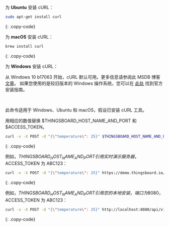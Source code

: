 为 **Ubuntu** 安装 cURL：

```bash
sudo apt-get install curl
```
{: .copy-code}


为 **macOS** 安装 cURL：

```bash
brew install curl
```
{: .copy-code}

为 **Windows** 安装 cURL：

从 Windows 10 b17063 开始，cURL 默认可用。更多信息请参阅此 MSDB 博客 [文章](https://blogs.msdn.microsoft.com/commandline/2018/01/18/tar-and-curl-come-to-windows/)。
如果您使用的是较旧版本的 Windows 操作系统，您可以在 [此处](https://curl.haxx.se/) 找到官方安装指南。

<br>

此命令适用于 Windows、Ubuntu 和 macOS，假设已安装 cURL 工具。

用相应的数值替换 $THINGSBOARD_HOST_NAME_AND_PORT 和 $ACCESS_TOKEN。

```bash
curl -v -X POST -d "{\"temperature\": 25}" $THINGSBOARD_HOST_NAME_AND_PORT/api/v1/$ACCESS_TOKEN/telemetry --header "Content-Type:application/json"
```
{: .copy-code}

例如，$THINGSBOARD_HOST_NAME_AND_PORT 引用实时演示服务器，$ACCESS_TOKEN 为 ABC123：

```bash
curl -v -X POST -d "{\"temperature\": 25}" https://demo.thingsboard.io/api/v1/ABC123/telemetry --header "Content-Type:application/json"
```
{: .copy-code}

例如，$THINGSBOARD_HOST_NAME_AND_PORT 引用您的本地安装，端口为 8080，$ACCESS_TOKEN 为 ABC123：

```bash
curl -v -X POST -d "{\"temperature\": 25}" http://localhost:8080/api/v1/ABC123/telemetry --header "Content-Type:application/json"
```
{: .copy-code}